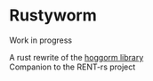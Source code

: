 # Rustyworm

Work in progress  

A rust rewrite of the [hoggorm library](https://github.com/olivertomic/hoggorm)  
Companion to the RENT-rs project

